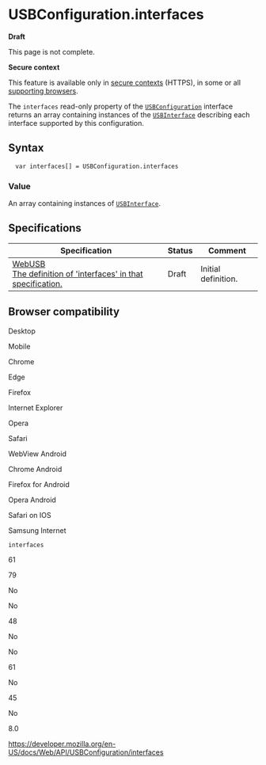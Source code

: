 USBConfiguration.interfaces
===========================

**Draft**

This page is not complete.

**Secure context**

This feature is available only in [secure contexts](https://developer.mozilla.org/en-US/docs/Web/Security/Secure_Contexts) (HTTPS), in some or all [supporting browsers](#browser_compatibility).

The `interfaces` read-only property of the [`USBConfiguration`](../usbconfiguration) interface returns an array containing instances of the [`USBInterface`](../usbinterface) describing each interface supported by this configuration.

Syntax
------

      var interfaces[] = USBConfiguration.interfaces

### Value

An array containing instances of [`USBInterface`](../usbinterface).

Specifications
--------------

<table><thead><tr class="header"><th>Specification</th><th>Status</th><th>Comment</th></tr></thead><tbody><tr class="odd"><td><a href="https://wicg.github.io/webusb/#ref-for-dom-usbconfiguration-interfaces">WebUSB<br />
<span class="small">The definition of 'interfaces' in that specification.</span></a></td><td><span class="spec-draft">Draft</span></td><td>Initial definition.</td></tr></tbody></table>

Browser compatibility
---------------------

Desktop

Mobile

Chrome

Edge

Firefox

Internet Explorer

Opera

Safari

WebView Android

Chrome Android

Firefox for Android

Opera Android

Safari on IOS

Samsung Internet

`interfaces`

61

79

No

No

48

No

No

61

No

45

No

8.0

<a href="https://developer.mozilla.org/en-US/docs/Web/API/USBConfiguration/interfaces" class="_attribution-link">https://developer.mozilla.org/en-US/docs/Web/API/USBConfiguration/interfaces</a>
